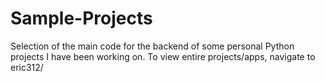 # Sample-Projects
Selection of the main code for the backend of some personal Python projects I have been working on.
To view entire projects/apps, navigate to eric312/
